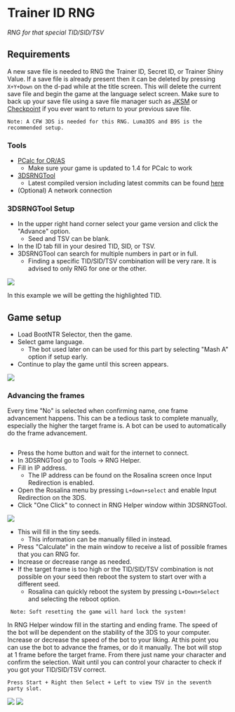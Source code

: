 # Trainer ID RNG
_RNG for that special TID/SID/TSV_

## Requirements
A new save file is needed to RNG the Trainer ID, Secret ID, or Trainer Shiny Value. If a save file is already present then it can be deleted by pressing `X+Y+Down` on the d-pad while at the title screen. This will delete the current save file and begin the game at the language select screen. Make sure to back up your save file using a save file manager such as [JKSM](https://github.com/J-D-K/JKSM) or [Checkpoint](https://github.com/BernardoGiordano/Checkpoint) if you ever want to return to your previous save file.

```Note: A CFW 3DS is needed for this RNG. Luma3DS and B9S is the recommended setup.```



### Tools
- [PCalc for OR/AS](https://pokemonrng.com/downloads/pcalc/oras)
    - Make sure your game is updated to 1.4 for PCalc to work
- [3DSRNGTool](https://github.com/wwwwwwzx/3DSRNGTool/releases)
    - Latest compiled version including latest commits can be found [here](https://ci.appveyor.com/project/wwwwwwzx/3dsrngtool/build/artifacts)
 - (Optional) A network connection


### 3DSRNGTool Setup
- In the upper right hand corner select your game version and click the "Advance" option.
    - Seed and TSV can be blank.
- In the ID tab fill in your desired TID, SID, or TSV.
- 3DSRNGTool can search for multiple numbers in part or in full.
	- Finding a specific TID/SID/TSV combination will be very rare. It is advised to only RNG for one or the other.

![](https://i.imgur.com/ZchDZmq.png)

In this example we will be getting the highlighted TID.

## Game setup
- Load BootNTR Selector, then the game.
- Select game language.
	 - The bot used later on can be used for this part by selecting "Mash A" option if setup early.
- Continue to play the game until this screen appears.

![](https://i.imgur.com/FTlLDkp.png)

### Advancing the frames
Every time "No" is selected when confirming name, one frame advancement happens. This can be a tedious task to complete manually, especially the higher the target frame is. A bot can be used to automatically do the frame advancement.

```Note: If having a network connection is not possible then manually fill in the tiny seeds.
```

- Press the home button and wait for the internet to connect.
- In 3DSRNGTool go to Tools -> RNG Helper.
- Fill in IP address.
    - The IP address can be found on the Rosalina screen once Input Redirection is enabled.
- Open the Rosalina menu by pressing `L+down+select` and enable Input Redirection on the 3DS.
- Click "One Click" to connect in RNG Helper window within 3DSRNGTool.

![](https://i.imgur.com/q3iJXsU.png)

- This will fill in the tiny seeds.
  - This information can be manually filled in instead.
- Press "Calculate" in the main window to receive a list of possible frames that you can RNG for.
- Increase or decrease range as needed.
- If the target frame is too high or the TID/SID/TSV combination is not possible on your seed then reboot the system to start over with a different seed.
	- Rosalina can quickly reboot the system by pressing `L+Down+Select` and selecting the reboot option.

``` Note: Soft resetting the game will hard lock the system!```

In RNG Helper window fill in the starting and ending frame. The speed of the bot will be dependent on the stability of the 3DS to your computer. Increase or decrease the speed of the bot to your liking. At this point you can use the bot to advance the frames, or do it manually. The bot will stop at 1 frame before the target frame. From there just name your character and confirm the selection. Wait until you can control your character to check if you got your TID/SID/TSV correct.

```Press Start + Right then Select + Left to view TSV in the seventh party slot.```

![](https://i.imgur.com/ZDdZ4VN.png)
![](https://i.imgur.com/fBzZhqg.png)
